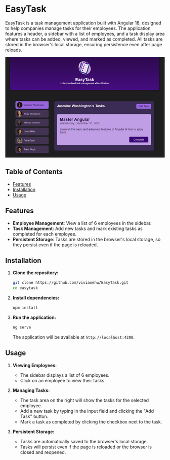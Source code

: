 # EasyTask

EasyTask is a task management application built with Angular 18, designed to help companies manage tasks for their employees. The application features a header, a sidebar with a list of employees, and a task display area where tasks can be added, viewed, and marked as completed. All tasks are stored in the browser's local storage, ensuring persistence even after page reloads.

![EasyTask screenshot](/src/assets/readme/easy-task-screenshot.png)

## Table of Contents
- [Features](#features)
- [Installation](#installation)
- [Usage](#usage)

## Features

- **Employee Management**: View a list of 6 employees in the sidebar.
- **Task Management**: Add new tasks and mark existing tasks as completed for each employee.
- **Persistent Storage**: Tasks are stored in the browser's local storage, so they persist even if the page is reloaded.

## Installation

1. **Clone the repository:**
   ```sh
   git clone https://github.com/vivianehw/EasyTask.git
   cd easytask
   ```

2. **Install dependencies:**
   ```sh
   npm install
   ```

3. **Run the application:**
   ```sh
   ng serve
   ```
   The application will be available at `http://localhost:4200`.

## Usage

1. **Viewing Employees:**
   - The sidebar displays a list of 6 employees.
   - Click on an employee to view their tasks.

2. **Managing Tasks:**
   - The task area on the right will show the tasks for the selected employee.
   - Add a new task by typing in the input field and clicking the "Add Task" button.
   - Mark a task as completed by clicking the checkbox next to the task.

3. **Persistent Storage:**
   - Tasks are automatically saved to the browser's local storage.
   - Tasks will persist even if the page is reloaded or the browser is closed and reopened.
